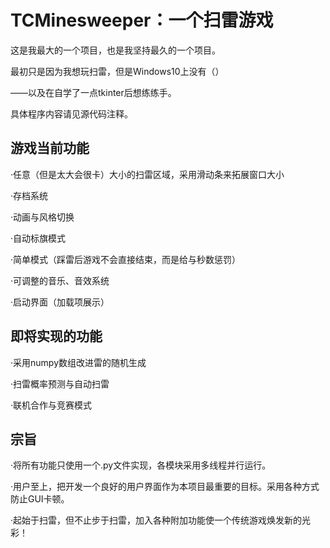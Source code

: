 # TCMinesweeper：一个扫雷游戏

这是我最大的一个项目，也是我坚持最久的一个项目。

最初只是因为我想玩扫雷，但是Windows10上没有（）

——以及在自学了一点tkinter后想练练手。

具体程序内容请见源代码注释。

## 游戏当前功能

·任意（但是太大会很卡）大小的扫雷区域，采用滑动条来拓展窗口大小

·存档系统

·动画与风格切换

·自动标旗模式

·简单模式（踩雷后游戏不会直接结束，而是给与秒数惩罚）

·可调整的音乐、音效系统

·启动界面（加载项展示）

## 即将实现的功能

·采用numpy数组改进雷的随机生成

·扫雷概率预测与自动扫雷

·联机合作与竞赛模式

## 宗旨

·将所有功能只使用一个.py文件实现，各模块采用多线程并行运行。

·用户至上，把开发一个良好的用户界面作为本项目最重要的目标。采用各种方式防止GUI卡顿。

·起始于扫雷，但不止步于扫雷，加入各种附加功能使一个传统游戏焕发新的光彩！
